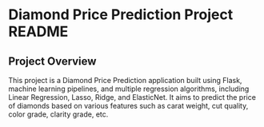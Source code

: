 # Diamond Price Prediction Project README

## Project Overview

This project is a Diamond Price Prediction application built using Flask, machine learning pipelines, and multiple regression algorithms, including Linear Regression, Lasso, Ridge, and ElasticNet. It aims to predict the price of diamonds based on various features such as carat weight, cut quality, color grade, clarity grade, etc.
